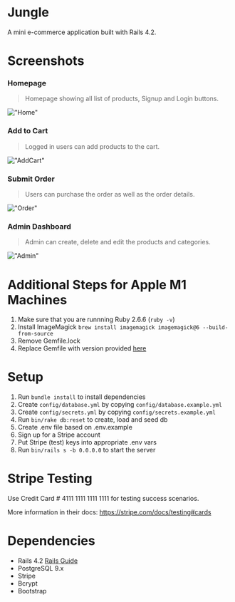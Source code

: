 # Jungle

A mini e-commerce application built with Rails 4.2.

# Screenshots
### Homepage
> Homepage showing all list of products, Signup and Login buttons.

!["Home"]()

### Add to Cart
> Logged in users can add products to the cart.

!["AddCart"]()

### Submit Order
> Users can purchase the order as well as the order details.

!["Order"]()

### Admin Dashboard
> Admin can create, delete and edit the products and categories. 

!["Admin"]()

# Additional Steps for Apple M1 Machines

1. Make sure that you are runnning Ruby 2.6.6 (`ruby -v`)
1. Install ImageMagick `brew install imagemagick imagemagick@6 --build-from-source`
2. Remove Gemfile.lock
3. Replace Gemfile with version provided [here](https://gist.githubusercontent.com/FrancisBourgouin/831795ae12c4704687a0c2496d91a727/raw/ce8e2104f725f43e56650d404169c7b11c33a5c5/Gemfile)

# Setup

1. Run `bundle install` to install dependencies
2. Create `config/database.yml` by copying `config/database.example.yml`
3. Create `config/secrets.yml` by copying `config/secrets.example.yml`
4. Run `bin/rake db:reset` to create, load and seed db
5. Create .env file based on .env.example
6. Sign up for a Stripe account
7. Put Stripe (test) keys into appropriate .env vars
8. Run `bin/rails s -b 0.0.0.0` to start the server

# Stripe Testing

Use Credit Card # 4111 1111 1111 1111 for testing success scenarios.

More information in their docs: <https://stripe.com/docs/testing#cards>

# Dependencies

* Rails 4.2 [Rails Guide](http://guides.rubyonrails.org/v4.2/)
* PostgreSQL 9.x
* Stripe
* Bcrypt
* Bootstrap
